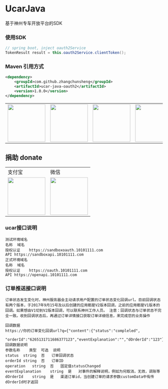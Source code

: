 # UcarJava
基于神州专车开放平台的SDK

### 使用SDK
```java
// spring boot, inject oauth2Service
TokenResult result = this.oauth2Service.clientToken();
```
### Maven 引用方式
```xml
<dependency>
    <groupId>com.github.zhangchunsheng</groupId>
    <artifactId>ucar-java-oauth2</artifactId>
    <version>1.0.0</version>
</dependency>
```

<table border="0">
	<tbody>
		<tr>
			<td align="center" valign="middle">
				<a href="https://url.cn/5jVTRwI" target="_blank">
					<!--<img height="120" src="https://wx4.sinaimg.cn/mw690/46b94231ly1ge0pvo2necj209l05kq3c.jpg">-->
					<img height="120" src="https://aigc.7otech.com/wp-content/uploads/2025/05/tencent.jpeg">
				</a>
			</td>
			<td align="right" valign="middle">
				<!--<img height="120" src="https://wx2.sinaimg.cn/mw690/46b94231ly1ge0po9ko70j20fk0fkjsc.jpg">-->
				<img height="120" src="https://aigc.7otech.com/wp-content/uploads/2025/05/fenxiang.jpeg">
			</td>
			<td align="center" valign="middle">
				<a href="https://www.vultr.com/?ref=8546025-6G" target="_blank">
					<!--<img height="120" src="https://wx3.sinaimg.cn/mw1024/46b94231ly1ge0p76k64bj206o06owev.jpg">-->
					<img height="120" src="https://aigc.7otech.com/wp-content/uploads/2025/05/vultr.jpeg">
				</a>
			</td>
			<td align="center" valign="middle">
				<a href="https://www.aliyun.com/minisite/goods?userCode=tewwu0c8" target="_blank">
					<!--<img height="120" src="https://img.alicdn.com/tfs/TB1Gc3zmAL0gK0jSZFxXXXWHVXa-259-194.jpg">-->
					<img height="120" src="https://aigc.7otech.com/wp-content/uploads/2025/05/aliyun.jpeg">
				</a>
			</td>
		</tr>
	</tbody>
</table>

## 捐助 donate

<table border="0">
	<tbody>
	    <tr>
	        <td>支付宝</td>
	        <td>微信</td>
	    </tr>
		<tr>
			<td align="left" valign="middle">
                <!--<img height="120" src="https://wx4.sinaimg.cn/mw690/46b94231ly1ge0okee0fej20ec0e6gp3.jpg">-->
                <img height="120" src="https://aigc.7otech.com/wp-content/uploads/2025/05/alipay.jpeg">
			</td>
			<td align="center" valign="middle">
				<!--<img height="120" src="https://wx4.sinaimg.cn/mw690/46b94231ly1ge0okecldyj20e80e8n0c.jpg">-->
				<img height="120" src="https://aigc.7otech.com/wp-content/uploads/2025/05/wechat.jpeg">
			</td>
		</tr>
	</tbody>
</table>

### ucar接口说明

```
测试环境域名
名称	域名
授权认证	https://sandboxoauth.10101111.com
API	https://sandboxapi.10101111.com
正式环境域名
名称	域名
授权认证	https://oauth.10101111.com
API	https://openapi.10101111.com
```

### 订单推送接口说明
```
订单状态发生变化时，神州服务器会主动请求用户配置的订单状态变化回调url。目前回调状态有两个版本，于2017年9月15号及以后创建的应用都是V2版本回调，之前的应用都是V1版本的回调。如果想由V1切到V2版本回调，可以联系神州工作人员。 注意：回调状态与订单状态不完全一致。收到回调状态后，再通过订单详情接口获取订单详细信息，来完成您的业务操作

回调数据
https://你的订单变化回调url?q={"content":{"status":"compleled",
    "orderId":"6265131711686377123","eventExplanation":"","dOrderId":"123"},"operation":"statusChanged"}
回调数据说明
参数名称	类型	可选	说明
status	string	否	订单回调状态
orderId	string	否	订单ID
operation	string	否	固定值statusChanged
eventExplanation	string	是	对事件的解释说明，例如为何取消，无效，调账等
dOrderId	string	是	渠道订单id，当创建订单的请求参数customData中有传dOrderId时才返回
```
